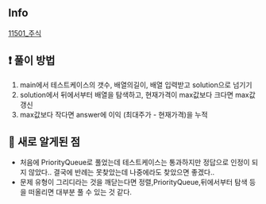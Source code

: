 ## Info
<a href="https://www.acmicpc.net/problem/11501" rel="nofollow">11501_주식</a>

## ❗ 풀이 방법
1. main에서 테스트케이스의 갯수, 배열의길이, 배열 입력받고 solution으로 넘기기
2. solution에서 뒤에서부터 배열을 탐색하고, 현재가격이 max값보다 크다면 max값 갱신
3. max값보다 작다면 answer에 이익 (최대주가 - 현재가격)을 누적

## 🙂 새로 알게된 점

* 처음에 PriorityQueue로 풀었는데 테스트케이스는 통과하지만 정답으로 인정이 되지 않았다.. 결국에 반례는 못찾았는데 나중에라도 찾았으면 좋겠다..<br>
* 문제 유형이 그리디라는 것을 깨닫는다면 정렬,PriorityQueue,뒤에서부터 탐색 등을 떠올리면 대부분 풀 수 있는 것 같다.

